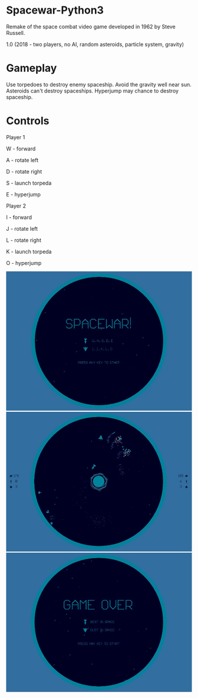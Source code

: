 # Spacewar-Python3

Remake of the space combat video game developed in 1962 by Steve Russell.

1.0 (2018 - two players, no AI, random asteroids, particle system, gravity)

# Gameplay

Use torpedoes to destroy enemy spaceship. Avoid the gravity well near sun. Asteroids can't destroy spaceships. Hyperjump may chance to destroy spaceship.

# Controls

Player 1

W - forward

A - rotate left

D - rotate right

S - launch torpeda

E - hyperjump

Player 2

I - forward

J - rotate left

L - rotate right

K - launch torpeda

O - hyperjump

![Screenshot](screenshot/screenshot1.png)
![Screenshot](screenshot/screenshot2.png)
![Screenshot](screenshot/screenshot3.png)
